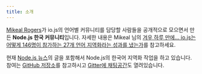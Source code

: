 ```yaml
---
title: 소개
---
```


[Mikeal Rogers](https://github.com/mikeal)가 io.js의 언어별 커뮤니티를 담당할 사람들을 공개적으로 모으면서 만든 **Node.js 한국 커뮤니티**입니다. 자세한 내용은 Mikeal 님의 [겨우 하루 만에... io.js는 어떻게 146명이 참가하는 27개 언어 지역화라는 성과를 냈는가](https://nodejs.github.io/nodejs-ko/articles/2015/02/11/how-io-js-built-a-146-person-27-language-localization-effort-in-one-day/)를 참고하세요.

현재 [Node.js 뉴스](https://nodejs.org/en/blog/)의 글을 포함해서 Node.js의 한국어 지역화 작업을 하고 있습니다. 참여는 [GitHub 저장소](https://github.com/nodejs/nodejs-ko/)를 참고하시고 [Gitter에 채팅공간](https://gitter.im/nodejs/nodejs-ko)도 열려있습니다.
